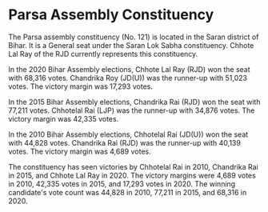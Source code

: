 # Parsa Assembly Constituency

The Parsa assembly constituency (No. 121) is located in the Saran district of Bihar. It is a General seat under the Saran Lok Sabha constituency. Chhote Lal Ray of the RJD currently represents this constituency.

In the 2020 Bihar Assembly elections, Chhote Lal Ray (RJD) won the seat with 68,316 votes. Chandrika Roy (JD(U)) was the runner-up with 51,023 votes. The victory margin was 17,293 votes.

In the 2015 Bihar Assembly elections, Chandrika Rai (RJD) won the seat with 77,211 votes. Chhotelal Rai (LJP) was the runner-up with 34,876 votes. The victory margin was 42,335 votes.

In the 2010 Bihar Assembly elections, Chhotelal Rai (JD(U)) won the seat with 44,828 votes. Chandrika Rai (RJD) was the runner-up with 40,139 votes. The victory margin was 4,689 votes.

The constituency has seen victories by Chhotelal Rai in 2010, Chandrika Rai in 2015, and Chhote Lal Ray in 2020. The victory margins were 4,689 votes in 2010, 42,335 votes in 2015, and 17,293 votes in 2020. The winning candidate's vote count was 44,828 in 2010, 77,211 in 2015, and 68,316 in 2020.
